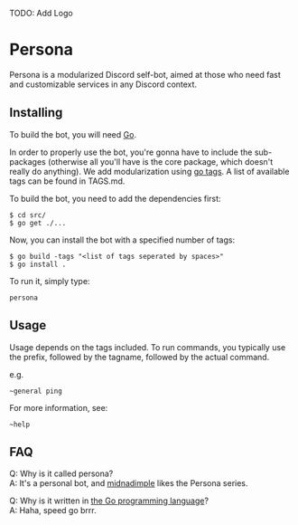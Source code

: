 TODO: Add Logo

# Persona

Persona is a modularized Discord self-bot, aimed at those who need fast and customizable services in any Discord context.

## Installing

To build the bot, you will need [Go](https://go.dev).

In order to properly use the bot, you're gonna have to include the sub-packages (otherwise all you'll have is the core package, which doesn't really do anything).
We add modularization using [go tags](https://wawand.co/blog/posts/using-build-tags/). A list of available tags can be found in TAGS.md.

To build the bot, you need to add the dependencies first:

```
$ cd src/
$ go get ./...
```

Now, you can install the bot with a specified number of tags:

```
$ go build -tags "<list of tags seperated by spaces>"
$ go install .
```

To run it, simply type:

```
persona
```

## Usage

Usage depends on the tags included. To run commands, you typically use the prefix, followed by the tagname, followed by the actual command.

e.g.
```
~general ping
```

For more information, see:

```
~help
```

## FAQ

Q: Why is it called persona?  
A: It's a personal bot, and [midnadimple](https://github.com/midnadimple) likes the Persona series.

Q: Why is it written in [the Go programming language](https://go.dev)?  
A: Haha, speed go brrr.

